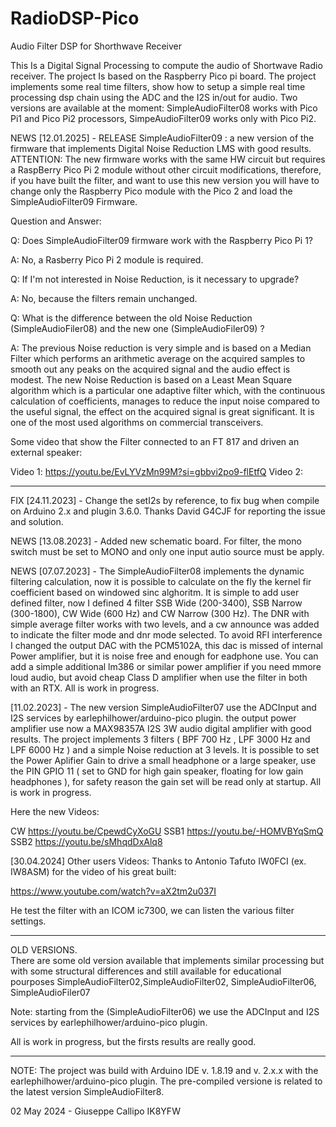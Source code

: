 # RadioDSP-Pico
Audio Filter DSP for Shorthwave Receiver

This Is a Digital Signal Processing to compute the audio of Shortwave Radio receiver. The project Is based on the Raspberry Pico pi board. The project implements some real time filters, show how to setup a simple real time processing dsp chain using the ADC and the I2S in/out for audio. 
Two versions are available at the moment:  SimpleAudioFilter08 works with Pico Pi1 and Pico Pi2 processors, SimpeAudioFilter09 works only with Pico Pi2.

NEWS [12.01.2025] - RELEASE SimpleAudioFilter09 : a new version of the firmware that implements Digital Noise Reduction LMS with good results. 
ATTENTION: The new firmware works with the same HW circuit but requires a RaspBerry Pico Pi 2 module without other circuit modifications,
therefore, if you have built the filter, and want to use this new version you will have to change only the Raspberry Pico module 
with the Pico 2 and load the SimpleAudioFilter09 Firmware.

Question and Answer:

Q: Does SimpleAudioFilter09 firmware work with the Raspberry Pico Pi 1?

A: No, a Rasberry Pico Pi 2 module is required.


Q: If I'm not interested in Noise Reduction, is it necessary to upgrade?

A: No, because the filters remain unchanged.


Q: What is the difference between the old Noise Reduction (SimpleAudioFiler08) and the new one (SimpleAudioFiler09) ?

A: The previous Noise reduction is very simple and is based on a Median Filter which 
   performs an arithmetic average on the acquired samples to smooth out any peaks 
   on the acquired signal and the audio effect is modest.
   The new Noise Reduction is based on a Least Mean Square algorithm which is a particular one 
   adaptive filter which, with the continuous calculation of coefficients, manages to reduce the 
   input noise compared to the useful signal, the effect on the acquired signal is great 
   significant. It is one of the most used algorithms on commercial transceivers.


Some video that show the Filter connected to an FT 817 and driven an external speaker:

Video 1: https://youtu.be/EvLYVzMn99M?si=gbbvi2po9-flEtfQ
Video 2:

----------------------------------------------------------------------------------------------
FIX [24.11.2023] - Change the setI2s by reference, to fix bug when compile on Arduino 2.x and plugin 3.6.0. Thanks David G4CJF for reporting the issue and solution.

NEWS [13.08.2023] - Added new schematic board. For filter, the mono switch must be set to MONO and only one input autio source must be apply.

NEWS [07.07.2023] - The SimpleAudioFilter08 implements the dynamic filtering calculation, now it is possible to calculate on the fly 
the kernel fir coefficient based on windowed sinc alghoritm. It is simple to add user defined filter, now I defined 4 filter
SSB Wide (200-3400), SSB Narrow (300-1800), CW Wide (600 Hz) and CW Narrow (300 Hz). The DNR with simple average filter works with two levels, and a cw announce was added to indicate the filter mode and dnr mode selected. 
To avoid RFI interference I changed the output DAC with the PCM5102A, this dac is missed of internal Power amplifier, but it is noise free and
enough for eadphone use. You can add a simple additional lm386 or similar power amplifier if you need mmore loud audio, but avoid cheap Class D amplifier when use the filter in both with an RTX. 
All is work in progress.  

[11.02.2023] - The new version SimpleAudioFilter07 use the ADCInput and I2S services by earlephilhower/arduino-pico plugin. 
the output power amplifier use now a MAX98357A I2S 3W audio digital amplifier with good results.
The project implements 3 filters ( BPF 700 Hz , LPF 3000 Hz and LPF 6000 Hz ) and a simple Noise reduction at 3 levels.
It is possible to set the Power Aplifier Gain to drive a small headphone or a large speaker, use the PIN GPIO 11 ( set to GND for high gain speaker, floating for low gain headphones ), for safety reason the gain set will be read only at startup.
All is work in progress.

Here the new Videos:

CW    https://youtu.be/CpewdCyXoGU
SSB1  https://youtu.be/-HOMVBYqSmQ
SSB2  https://youtu.be/sMhqdDxAlq8

[30.04.2024] Other users Videos:
Thanks to Antonio  Tafuto IW0FCI (ex. IW8ASM) for the video of his great built:

 https://www.youtube.com/watch?v=aX2tm2u037I 

He test the filter with an ICOM ic7300,  we can listen the various filter settings.

****************************************************************************************************
OLD VERSIONS.  
There are some old version available that implements similar processing but with some structural differences
and still available for educational pourposes
SimpleAudioFilter02,SimpleAudioFilter02, SimpleAudioFilter06, SimpleAudioFiler07 

Note: starting from the (SimpleAudioFilter06) we use the ADCInput and I2S services by earlephilhower/arduino-pico plugin. 

All is work in progress, but the firsts results are really good.
****************************************************************************************************


NOTE: The project was build with Arduino IDE v. 1.8.19 and v. 2.x.x with the earlephilhower/arduino-pico plugin.
      The pre-compiled versione is related to the latest version SimpleAudioFilter8.
      
02 May 2024 - Giuseppe Callipo IK8YFW

